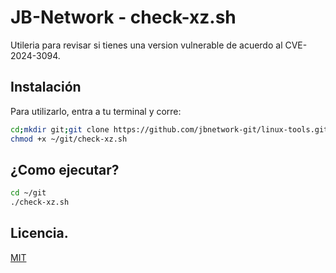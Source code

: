 # JB-Network - check-xz.sh

Utileria para revisar si tienes una version vulnerable de acuerdo al CVE-2024-3094.
## Instalación

Para utilizarlo, entra a tu terminal y corre:
```bash
cd;mkdir git;git clone https://github.com/jbnetwork-git/linux-tools.git
chmod +x ~/git/check-xz.sh
```

## ¿Como ejecutar?

```bash
cd ~/git
./check-xz.sh
```
## Licencia.

[MIT](https://choosealicense.com/licenses/mit/)
